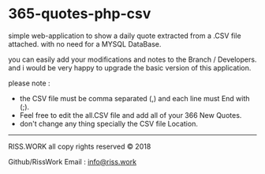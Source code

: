 # 365-quotes-php-csv
simple web-application to show a daily quote extracted from a .CSV file attached. with no need for a MYSQL DataBase.

you can easily add your modifications and notes to the Branch / Developers. and i would be very happy to upgrade the basic version of this application.

please note :
* the CSV file must be comma separated (,) and each line must End with (;).
* Feel free to edit the all.CSV file and add all of your 366 New Quotes.
* don't change any thing specially the CSV file Location.

---------------------------------------------------------------------------
RISS.WORK all copy rights reserved © 2018

Github/RissWork
Email : info@riss.work
